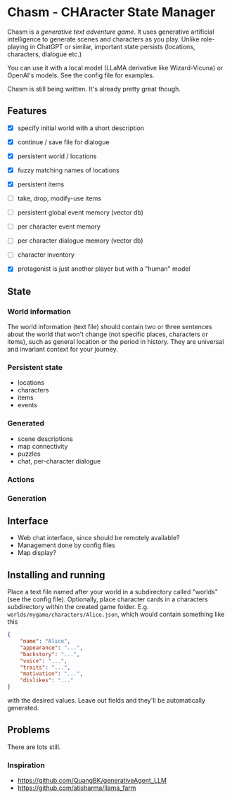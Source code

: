 # Chasm - CHAracter State Manager

Chasm is a *generative text adventure game*. It uses generative
artificial intelligence to generate scenes and characters as you
play. Unlike role-playing in ChatGPT or similar, important state
persists (locations, characters, dialogue etc.)

You can use it with a local model (LLaMA derivative like
Wizard-Vicuna) or OpenAI's models. See the config file for examples.

Chasm is still being written. It's already pretty great though.


## Features

* [x] specify initial world with a short description
* [x] continue / save file for dialogue
* [x] persistent world / locations
* [x] fuzzy matching names of locations
* [x] persistent items
* [ ] take, drop, modify-use items
* [ ] persistent global event memory (vector db)
* [ ] per character event memory
* [ ] per character dialogue memory (vector db)
* [ ] character inventory
* [x] protagonist is just another player but with a "human" model


## State

### World information

The world information (text file) should contain two or three
sentences about the world that won't change (not specific places,
characters or items), such as general location or the period in
history. They are universal and invariant context for your journey.

### Persistent state

- locations
- characters
- items
- events


### Generated

- scene descriptions
- map connectivity
- puzzles
- chat, per-character dialogue


### Actions


### Generation


## Interface

- Web chat interface, since should be remotely available?
- Management done by config files
- Map display?


## Installing and running

Place a text file named after your world in a subdirectory called "worlds" (see the config file).
Optionally, place character cards in a characters subdirectory within the created game folder.
E.g. `worlds/mygame/characters/Alice.json`, which would contain something like this
```json
{
    "name": "Alice",
    "appearance": "...",
    "backstory": "...",
    "voice": "...",
    "traits": "...",
    "motivation": "...",
    "dislikes": "..."
}
```
with the desired values. Leave out fields and they'll be automatically generated.

## Problems

There are lots still.


### Inspiration

- https://github.com/QuangBK/generativeAgent_LLM
- https://github.com/atisharma/llama_farm
